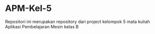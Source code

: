 # APM-Kel-5
Repositori ini merupakan repository dari project kelompok 5 mata kuliah Aplikasi Pembelajaran Mesin kelas B
